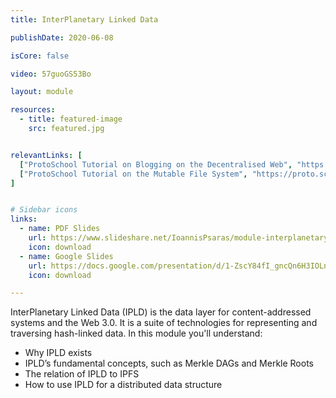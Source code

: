 ```yaml
---
title: InterPlanetary Linked Data

publishDate: 2020-06-08

isCore: false

video: 57guoGS53Bo

layout: module

resources:
  - title: featured-image
    src: featured.jpg


relevantLinks: [
  ["ProtoSchool Tutorial on Blogging on the Decentralised Web", "https://proto.school/blog"],
  ["ProtoSchool Tutorial on the Mutable File System", "https://proto.school/mutable-file-system"]
]


# Sidebar icons
links:
  - name: PDF Slides
    url: https://www.slideshare.net/IoannisPsaras/module-interplanetary-linked-data-ipld
    icon: download
  - name: Google Slides
    url: https://docs.google.com/presentation/d/1-ZscY84fI_gncQn6H3IOLnL8Icr06a9aun8dgvKUGtM/edit?usp=sharing
    icon: download

---
```


InterPlanetary Linked Data (IPLD) is the data layer for content-addressed systems and the Web 3.0. It is a suite of technologies for representing and traversing hash-linked data. In this module you'll understand:

  - Why IPLD exists
  - IPLD’s fundamental concepts, such as Merkle DAGs and Merkle Roots
  - The relation of IPLD to IPFS
  - How to use IPLD for a distributed data structure

<!--more-->
